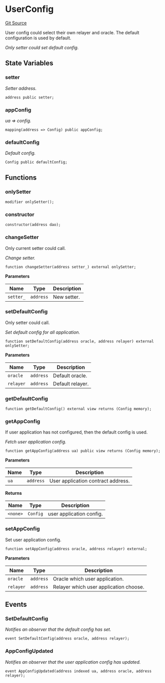 # UserConfig
[Git Source](https://github.com/darwinia-network/ORMP/blob/bc92759f925cb7b2b882f5ab3b1cf34d66098e41/src/UserConfig.sol)

User config could select their own relayer and oracle.
The default configuration is used by default.

*Only setter could set default config.*


## State Variables
### setter
*Setter address.*


```solidity
address public setter;
```


### appConfig
*ua => config.*


```solidity
mapping(address => Config) public appConfig;
```


### defaultConfig
*Default config.*


```solidity
Config public defaultConfig;
```


## Functions
### onlySetter


```solidity
modifier onlySetter();
```

### constructor


```solidity
constructor(address dao);
```

### changeSetter

Only current setter could call.

*Change setter.*


```solidity
function changeSetter(address setter_) external onlySetter;
```
**Parameters**

|Name|Type|Description|
|----|----|-----------|
|`setter_`|`address`|New setter.|


### setDefaultConfig

Only setter could call.

*Set default config for all application.*


```solidity
function setDefaultConfig(address oracle, address relayer) external onlySetter;
```
**Parameters**

|Name|Type|Description|
|----|----|-----------|
|`oracle`|`address`|Default oracle.|
|`relayer`|`address`|Default relayer.|


### getDefaultConfig


```solidity
function getDefaultConfig() external view returns (Config memory);
```

### getAppConfig

If user application has not configured, then the default config is used.

*Fetch user application config.*


```solidity
function getAppConfig(address ua) public view returns (Config memory);
```
**Parameters**

|Name|Type|Description|
|----|----|-----------|
|`ua`|`address`|User application contract address.|

**Returns**

|Name|Type|Description|
|----|----|-----------|
|`<none>`|`Config`|user application config.|


### setAppConfig

Set user application config.


```solidity
function setAppConfig(address oracle, address relayer) external;
```
**Parameters**

|Name|Type|Description|
|----|----|-----------|
|`oracle`|`address`|Oracle which user application.|
|`relayer`|`address`|Relayer which user application choose.|


## Events
### SetDefaultConfig
*Notifies an observer that the default config has set.*


```solidity
event SetDefaultConfig(address oracle, address relayer);
```

### AppConfigUpdated
*Notifies an observer that the user application config has updated.*


```solidity
event AppConfigUpdated(address indexed ua, address oracle, address relayer);
```

